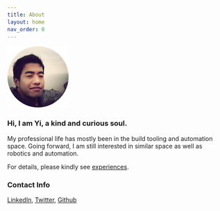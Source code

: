 ```yaml
---
title: About
layout: home
nav_order: 0
---
```

![](resources/profile-circular.png)

### Hi, I am Yi, a kind and curious soul.

My professional life has mostly been in the build tooling and automation space. Going forward, I am still interested in similar space as well as robotics and automation.

For details, please kindly see [experiences](/pages/experiences).

### Contact Info

[LinkedIn](https://www.linkedin.com/in/yidcheng/), [Twitter](https://twitter.com/yidcheng/), [Github](https://github.com/wisechengyi)

